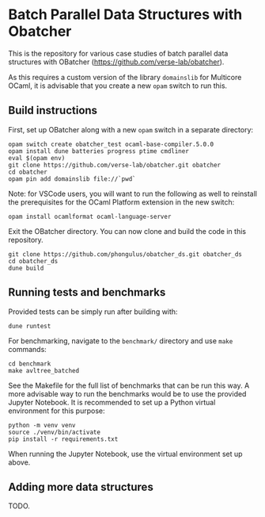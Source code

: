 # Batch Parallel Data Structures with Obatcher

This is the repository for various case studies of batch parallel data structures with OBatcher (https://github.com/verse-lab/obatcher).

As this requires a custom version of the library `domainslib` for Multicore OCaml, it is advisable that you create a new `opam` switch to run this.

## Build instructions

First, set up OBatcher along with a new `opam` switch in a separate directory:

```
opam switch create obatcher_test ocaml-base-compiler.5.0.0
opam install dune batteries progress ptime cmdliner
eval $(opam env)
git clone https://github.com/verse-lab/obatcher.git obatcher
cd obatcher
opam pin add domainslib file://`pwd`
```

Note: for VSCode users, you will want to run the following as well to reinstall the prerequisites for the OCaml Platform extension in the new switch:

```
opam install ocamlformat ocaml-language-server
```

Exit the OBatcher directory. You can now clone and build the code in this repository.

```
git clone https://github.com/phongulus/obatcher_ds.git obatcher_ds
cd obatcher_ds
dune build
```

## Running tests and benchmarks

Provided tests can be simply run after building with:

```
dune runtest
```

For benchmarking, navigate to the `benchmark/` directory and use `make` commands:

```
cd benchmark
make avltree_batched
```

See the Makefile for the full list of benchmarks that can be run this way. A more advisable way to run the benchmarks would be to use the provided Jupyter Notebook. It is recommended to set up a Python virtual environment for this purpose:

```
python -m venv venv
source ./venv/bin/activate
pip install -r requirements.txt
```

When running the Jupyter Notebook, use the virtual environment set up above.

## Adding more data structures

TODO.
